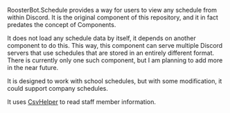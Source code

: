 RoosterBot.Schedule provides a way for users to view any schedule from within Discord. It is the original component of this repository, and it in fact predates the concept of Components.

It does not load any schedule data by itself, it depends on another component to do this. This way, this component can serve multiple Discord servers that use schedules that are stored in an entirely different format. There is currently only one such component, but I am planning to add more in the near future.

It is designed to work with school schedules, but with some modification, it could support company schedules.

It uses [CsvHelper](https://joshclose.github.io/CsvHelper/) to read staff member information.